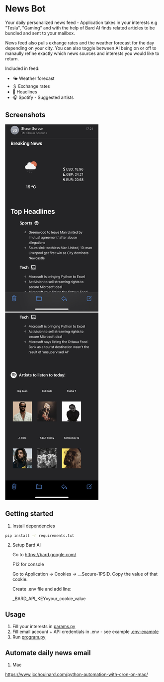 
# News Bot

Your daily personalized news feed - Application takes in your interests e.g "Tesla", "Gaming" and with the help of Bard AI finds related articles to be bundled and sent to your mailbox.

News feed also pulls exhange rates and the weather forecast for the day depending on your city. You can also toggle between AI being on or off to manaully refine exactly which news sources and interests you would like to return.

Included in feed:

- 🌤️ Weather forecast 
- ＄ Exchange rates
- 📰 Headlines 
- 🎧 Spotify - Suggested artists


## Screenshots

<img src="./assets/email1.jpg" alt="Screenshot" width="300" height="600">
<img src="./assets/email2.jpg" alt="Screenshot" width="300" height="600">



## Getting started
1. Install dependencies
```bash
pip install -r requirements.txt
```
2. Setup Bard AI

    Go to https://bard.google.com/

    F12 for console

    Go to Application → Cookies → __Secure-1PSID. Copy the value of that cookie.

    Create .env file and add line:

    _BARD_API_KEY=your_cookie_value



## Usage

1. Fill your interests in [params.py](params.py)
2. Fill email account + API credentials in .env - see example [.env-example](.env-example)
3. Run [program.py](program.py)



## Automate daily news email

1. Mac

https://www.jcchouinard.com/python-automation-with-cron-on-mac/